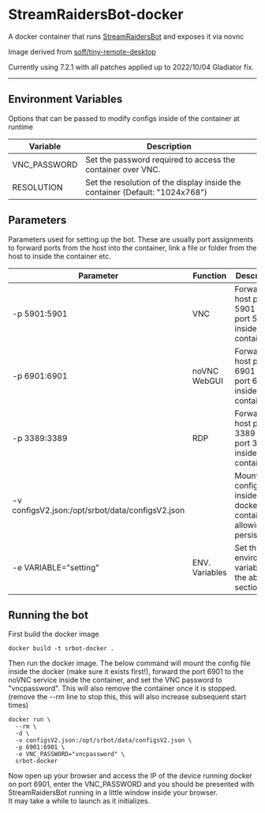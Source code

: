 # StreamRaidersBot-docker
A docker container that runs [StreamRaidersBot](https://github.com/ProjectBots/StreamRaidersBot) and exposes it via novnc

Image derived from [soff/tiny-remote-desktop](https://hub.docker.com/r/soff/tiny-remote-desktop)  

Currently using 7.2.1 with all patches applied up to 2022/10/04 Gladiator fix.

---

## Environment Variables

Options that can be passed to modify configs inside of the container at runtime

| Variable | Description |
| -------- | ----------- |
| VNC_PASSWORD | Set the password required to access the container over VNC. |
| RESOLUTION | Set the resolution of the display inside the container (Default: "1024x768") |

## Parameters

Parameters used for setting up the bot. These are usually port assignments to forward ports from the host into the container, link a file or folder from the host to inside the container etc.  

| Parameter | Function | Description |
| --- | --- | --- |
| -p 5901:5901 | VNC | Forward host port 5901 to port 5901 inside the container |
| -p 6901:6901 | noVNC WebGUI | Forward host port 6901 to port 6901 inside the container |
| -p 3389:3389 | RDP | Forward host port 3389 to port 3389 inside the container |
| -v configsV2.json:/opt/srbot/data/configsV2.json | | Mount config file inside of the docker container allowing persistence.
| -e VARIABLE="setting" | ENV. Variables | Set the environment variables in the above section |


## Running the bot

First build the docker image  

``` 
docker build -t srbot-docker .
```

Then run the docker image. The below command will mount the config file inside the docker (make sure it exists first!), forward the port 6901 to the noVNC service inside the container, and set the VNC password to "vncpassword". This will also remove the container once it is stopped. (remove the --rm line to stop this, this will also increase subsequent start times)

``` 
docker run \
  --rm \
  -d \
  -v configsV2.json:/opt/srbot/data/configsV2.json \
  -p 6901:6901 \ 
  -e VNC_PASSWORD="vncpassword" \
  srbot-docker 
```

Now open up your browser and access the IP of the device running docker on port 6901, enter the VNC_PASSWORD and you should be presented with StreamRaidersBot running in a little window inside your browser.  
It may take a while to launch as it initializes.